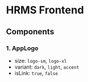 # HRMS Frontend

## Components 

### 1. AppLogo
- size: `logo-sm`, `logo-xl` 
- variant: `dark`, `light`, `accent` 
- isLink: `true`, `false`
